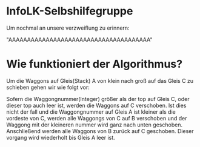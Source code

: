 # InfoLK-Selbshilfegruppe

Um nochmal an unsere verzweiflung zu erinnern:

"AAAAAAAAAAAAAAAAAAAAAAAAAAAAAAAAAAAAAA"

# Wie funktioniert der Algorithmus? 

Um die Waggons auf Gleis(Stack) A von klein nach groß auf das Gleis C zu schieben gehen wir wie folgt vor:

Sofern die Waggongnummer(Integer) größer als der top auf Gleis C, oder dieser top auch leer ist, werden die Waggons auf C verschoben. Ist dies nicht der fall und die Waggongnummer auf Gleis A ist kleiner als die vordeste von C, werden alle Waggongs von C auf B verschoben und der Waggong mit der kleineren nummer wird ganz nach unten geschoben. Anschließend werden alle Waggons von B zurück auf C geschoben. Dieser vorgang wird wiederholt bis Gleis A leer ist.
